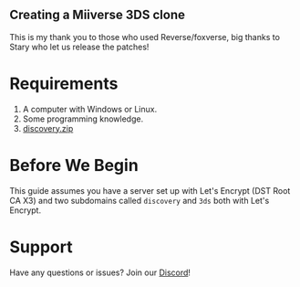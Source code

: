 ## Creating a Miiverse 3DS clone
This is my thank you to those who used Reverse/foxverse, big thanks to Stary who let us release the patches!

# Requirements
1. A computer with Windows or Linux.
2. Some programming knowledge.
3. [discovery.zip](https://github.com/Cyuubi/cyuubi.github.io/raw/master/discovery.zip)

# Before We Begin
This guide assumes you have a server set up with Let's Encrypt (DST Root CA X3) and two subdomains called `discovery` and `3ds` both with Let's Encrypt.

# Support
Have any questions or issues? Join our [Discord](https://discord.gg/zpEyAhy)!
